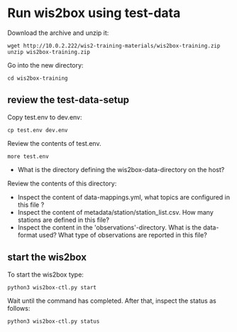 # Run wis2box using test-data

Download the archive and unzip it:

```
wget http://10.0.2.222/wis2-training-materials/wis2box-training.zip
unzip wis2box-training.zip
```

Go into the new directory:

```
cd wis2box-training
```

## review the test-data-setup

Copy test.env to dev.env:

```
cp test.env dev.env
```

Review the contents of test.env. 

```
more test.env
```


- What is the directory defining the wis2box-data-directory on the host?

Review the contents of this directory: 
- Inspect the content of data-mappings.yml, what topics are configured in this file ?
- Inspect the content of metadata/station/station_list.csv. How many stations are defined in this file?
- Inspect the content in the 'observations'-directory. What is the data-format used? What type of observations are reported in this file?

## start the wis2box

To start the wis2box type:

```
python3 wis2box-ctl.py start
```

Wait until the command has completed.
After that, inspect the status as follows:

```
python3 wis2box-ctl.py status
```





